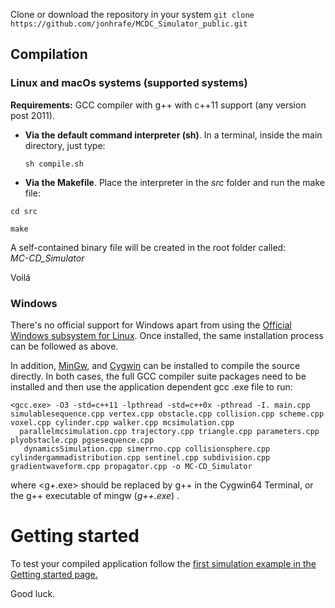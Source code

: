 

Clone or download the repository in your system
	``git clone https://github.com/jonhrafe/MCDC_Simulator_public.git``

## Compilation
### Linux and macOs systems (supported systems)
**Requirements:**  GCC compiler with g++ with c++11 support  (any version post 2011).

 - **Via the default command interpreter (sh)**.  In a terminal, inside the
   main directory, just type:

   `sh compile.sh`

 - **Via the Makefile**. Place the interpreter in the *src* folder and run the make file:
 
 ``cd src``
 
  ``make``

A self-contained binary file will be created in the root folder called:  
	*MC-CD_Simulator*

Voilá

### Windows

There's no official support for Windows apart from using the [Official Windows subsystem for Linux](https://docs.microsoft.com/en-us/windows/wsl/install-win10). Once installed, the same installation process can be followed as above.

In addition, [MinGw](http://www.mingw.org/), and [Cygwin](https://www.cygwin.com/) can be installed to compile the source directly. In both cases, the full GCC compiler suite packages need to be installed and then use the application dependent gcc .exe file to run:

    <gcc.exe> -O3 -std=c++11 -lpthread -std=c++0x -pthread -I. main.cpp simulablesequence.cpp vertex.cpp obstacle.cpp collision.cpp scheme.cpp voxel.cpp cylinder.cpp walker.cpp mcsimulation.cpp
      parallelmcsimulation.cpp trajectory.cpp triangle.cpp parameters.cpp plyobstacle.cpp pgsesequence.cpp
       dynamicsSimulation.cpp simerrno.cpp collisionsphere.cpp  cylindergammadistribution.cpp sentinel.cpp subdivision.cpp gradientwaveform.cpp propagator.cpp -o MC-CD_Simulator

where <g+.exe> should be replaced by g++ in the Cygwin64 Terminal, or the g++ executable of mingw (*g++.exe*) .

# Getting started

To test your compiled application follow the [first simulation example in the Getting started page.](https://github.com/jonhrafe/MCDC_Simulator_public/blob/master/instructions/GettingStarted.md)

Good luck. 
